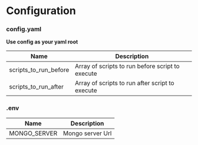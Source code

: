 # Configuration

### config.yaml
**Use config as your yaml root** 

| Name                  | Description                                      |
|-----------------------|--------------------------------------------------|
| scripts_to_run_before | Array of scripts to run before script to execute |
| scripts_to_run_after  | Array of scripts to run after  script to execute |

### .env
| Name         | Description       |
|--------------|-------------------|
| MONGO_SERVER | Mongo server Url  |
